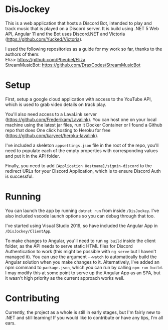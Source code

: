 # DisJockey

This is a web application that hosts a Discord Bot, intended to play and track music that is played on a Discord server. It is build using .NET 5 Web API, Angular 11 and the Bot uses Discord.NET and Victoria (https://github.com/Yucked/Victoria).

I used the following repositories as a guide for my work so far, thanks to the authors of them:  
Eliza: https://github.com/Pheubel/Eliza  
StreamMusicBot: https://github.com/DraxCodes/StreamMusicBot  

# Setup

First, setup a google cloud application with access to the YouTube API, which is used to grab video details on track play.

You'll also need access to a LavaLink server (https://github.com/Frederikam/Lavalink). You can host one on your local machine using the latest jar files, run it Docker Container or I found a Github repo that does One click hosting to Heroku for free (https://github.com/karyeet/heroku-lavalink).

I've included a skeleton `appsettings.json` file in the root of the repo, you'll need to populate each of the empty properties with corresponding values and put it in the API folder.

Finally, you need to add `{Application Hostname}/signin-discord` to the redirect URLs for your Discord Application, which is to ensure Discord Auth is successful.

# Running

You can launch the app by running `dotnet run` from inside `/DisJockey`. I've also included vscode launch options so you can debug through that too.

I've started using Visual Studio 2019, so have included the Angular App in `/DisJockey/ClientApp`.

To make changes to Angular, you'll need to run `ng build` inside the client folder, as the API needs to serve static HTML files for Discord Authentication to work (this might be possible with `ng serve` but I haven't managed it). You can use the argument `--watch` to automatically build the Angular solution when you make changes to it. Alternatively, I've added an npm command to `package.json`, which you can run by calling `npm run build`. I may modify this at some point to serve up the Angular App as an SPA, but it wasn't high priority as the current approach works well.

# Contributing

Currently, the project as a whole is still in early stages, but I'm fairly new to .NET and still learning! If you would like to contribute or have any tips, I'm all ears.
